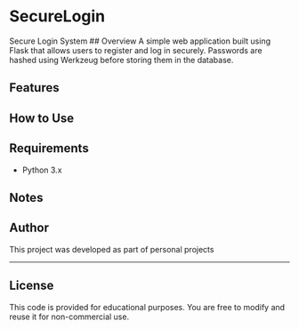 # SecureLogin
Secure Login System  ## Overview A simple web application built using Flask that allows users to register and log in securely. Passwords are hashed using Werkzeug before storing them in the database. 



## Features


## How to Use

## Requirements

- Python 3.x


## Notes



## Author

This project was developed as part of personal projects

---

## License

This code is provided for educational purposes. You are free to modify and reuse it for non-commercial use.
